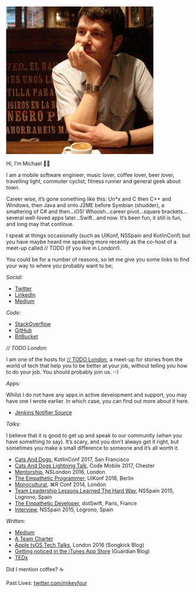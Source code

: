 ![A Photo Of Me Drinking Coffee](https://github.com/michael-r-may/michael-r-may.github.io/blob/master/me.jpeg?raw=true)

Hi, I’m Michael 👋🏻

I am a mobile software engineer, music lover, coffee lover, beer lover, travelling light, commuter cyclist, fitness runner and general geek about town.

Career wise, it’s gone something like this: Un*x and C then C++ and Windows, then Java and onto J2ME before Symbian (shudder), a smattering of C# and then…iOS! Whoosh…career pivot…square brackets…several well-loved apps later…Swift…and now. It’s been fun, it still is fun, and long may that continue.

I speak at things occasionally (such as UIKonf, NSSpain and KotlinConf) but you have maybe heard me speaking more recently as the co-host of a meet-up called // TODO  (if you live in London!).

You could be for a number of reasons, so let me give you some links to find your way to where you probably want to be;

*Social:*
* [Twitter](https://www.twitter.com/codermay)
* [LinkedIn](https://www.linkedin.com/in/may-michael/)
* [Medium](https://medium.com/@michael_may)

*Code:*
* [StackOverflow](https://stackoverflow.com/users/593632/michael)
* [GitHub](https://github.com/michael-r-may)
* [BitBucket](https://bitbucket.org/fourapps/)

*// TODO London:*

I am one of the hosts for [// TODO London](http://todo-london.com/), a meet-up for stories from the world of tech that help you to be better at your job, without telling you how to do your job. You should probably join us. :-)

*Apps:*

Whilst I do not have any apps in active development and support, you may have one I wrote earlier. In which case, you can find out more about it here.
* [Jenkins Notifier Source](https://bitbucket.org/fourapps/jenkinsnotifier/overview) 

*Talks:*

I believe that it is good to get up and speak to our community (when you have something to say). It’s scary, and you don’t always get it right, but sometimes you make a small difference to someone and it’s all worth it.
* [Cats And Dogs](https://www.youtube.com/watch?v=nqyFUw8c3NI), KotlinConf 2017, San Francisco
* [Cats And Dogs Lightning Talk](https://www.youtube.com/watch?v=OyM7JBXPrGk), Code Mobile 2017, Chester
* [Mentorship](https://vimeo.com/193556806), NSLondon 2016, London
* [The Empathetic Programmer](https://www.youtube.com/watch?v=hXo6CWTmb9c), UIKonf 2016, Berlin
* [Monocultural](https://www.youtube.com/watch?v=yP5KWNLHD6Y), ⌘R Conf 2014, London
* [Team Leadership Lessons Learned The Hard Way](https://www.youtube.com/watch?v=vwXujZRFMrY), NSSpain 2015, Logrono, Spain
* [The Empathetic Developer](https://www.dotconferences.com/2016/01/michael-may-the-empathetic-developer), dotSwift, Paris, France
* [Interview](http://Michael%20May%20(@CoderMay)%20interview%20-%20NSSpain%202015), NSSpain 2015, Logrono, Spain

*Written:*
* [Medium](https://medium.com/@michael_may)
* [A Team Charter](https://medium.com/bbc-design-engineering/writing-a-team-charter-9ba3292a9775)
* [Apple tvOS Tech Talks](https://devblog.songkick.com/apple-tvos-tech-talks-london-2016-d5a9fa9a7424), London 2016 (Songkick Blog)
* [Getting noticed in the iTunes App Store](https://www.theguardian.com/info/developer-blog/2011/mar/15/app-store-marketing) (Guardian Blog)
* [TEDx](https://blog.ted.com/meet_the_tedglo/)

Did I mention coffee? ☕

Past Lives:
[twitter.com/mikeyfour](https://twitter.com/mikeyfour)
